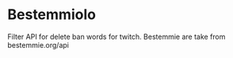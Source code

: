 # Bestemmiolo
Filter API for delete ban words for twitch. Bestemmie are take from bestemmie.org/api
